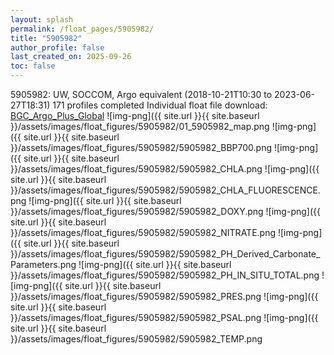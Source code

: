```yaml
---
layout: splash
permalink: /float_pages/5905982/
title: "5905982"
author_profile: false
last_created_on: 2025-09-26
toc: false
---
```

 
5905982: UW, SOCCOM, Argo equivalent (2018-10-21T10:30 to 2023-06-27T18:31)
171 profiles completed
Individual float file download: [BGC_Argo_Plus_Global](https://ftp.soest.hawaii.edu/bgc_argo_plus/Individual_Floats/outliers_removed/5905982_Sprof_processed.nc)
![img-png]({{ site.url }}{{ site.baseurl }}/assets/images/float_figures/5905982/01_5905982_map.png
![img-png]({{ site.url }}{{ site.baseurl }}/assets/images/float_figures/5905982/5905982_BBP700.png
![img-png]({{ site.url }}{{ site.baseurl }}/assets/images/float_figures/5905982/5905982_CHLA.png
![img-png]({{ site.url }}{{ site.baseurl }}/assets/images/float_figures/5905982/5905982_CHLA_FLUORESCENCE.png
![img-png]({{ site.url }}{{ site.baseurl }}/assets/images/float_figures/5905982/5905982_DOXY.png
![img-png]({{ site.url }}{{ site.baseurl }}/assets/images/float_figures/5905982/5905982_NITRATE.png
![img-png]({{ site.url }}{{ site.baseurl }}/assets/images/float_figures/5905982/5905982_PH_Derived_Carbonate_Parameters.png
![img-png]({{ site.url }}{{ site.baseurl }}/assets/images/float_figures/5905982/5905982_PH_IN_SITU_TOTAL.png
![img-png]({{ site.url }}{{ site.baseurl }}/assets/images/float_figures/5905982/5905982_PRES.png
![img-png]({{ site.url }}{{ site.baseurl }}/assets/images/float_figures/5905982/5905982_PSAL.png
![img-png]({{ site.url }}{{ site.baseurl }}/assets/images/float_figures/5905982/5905982_TEMP.png
